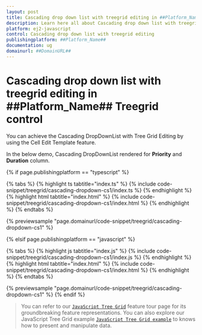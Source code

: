 ```yaml
---
layout: post
title: Cascading drop down list with treegrid editing in ##Platform_Name## Treegrid control | Syncfusion
description: Learn here all about Cascading drop down list with treegrid editing in Syncfusion ##Platform_Name## Treegrid control of Syncfusion Essential JS 2 and more.
platform: ej2-javascript
control: Cascading drop down list with treegrid editing 
publishingplatform: ##Platform_Name##
documentation: ug
domainurl: ##DomainURL##
---
```


# Cascading drop down list with treegrid editing in ##Platform_Name## Treegrid control

You can achieve the Cascading DropDownList with Tree Grid Editing by using the Cell Edit Template feature.

In the below demo, Cascading DropDownList rendered for **Priority** and **Duration** column.

{% if page.publishingplatform == "typescript" %}

 {% tabs %}
{% highlight ts tabtitle="index.ts" %}
{% include code-snippet/treegrid/cascading-dropdown-cs1/index.ts %}
{% endhighlight %}
{% highlight html tabtitle="index.html" %}
{% include code-snippet/treegrid/cascading-dropdown-cs1/index.html %}
{% endhighlight %}
{% endtabs %}
        
{% previewsample "page.domainurl/code-snippet/treegrid/cascading-dropdown-cs1" %}

{% elsif page.publishingplatform == "javascript" %}

{% tabs %}
{% highlight js tabtitle="index.js" %}
{% include code-snippet/treegrid/cascading-dropdown-cs1/index.js %}
{% endhighlight %}
{% highlight html tabtitle="index.html" %}
{% include code-snippet/treegrid/cascading-dropdown-cs1/index.html %}
{% endhighlight %}
{% endtabs %}

{% previewsample "page.domainurl/code-snippet/treegrid/cascading-dropdown-cs1" %}
{% endif %}

> You can refer to our [`JavaScript Tree Grid`](https://www.syncfusion.com/javascript-ui-controls/js-tree-grid) feature tour page for its groundbreaking feature representations. You can also explore our JavaScript Tree Grid example [`JavaScript Tree Grid example`](https://ej2.syncfusion.com/demos/#/material/tree-grid/treegrid-overview.html) to knows how to present and manipulate data.